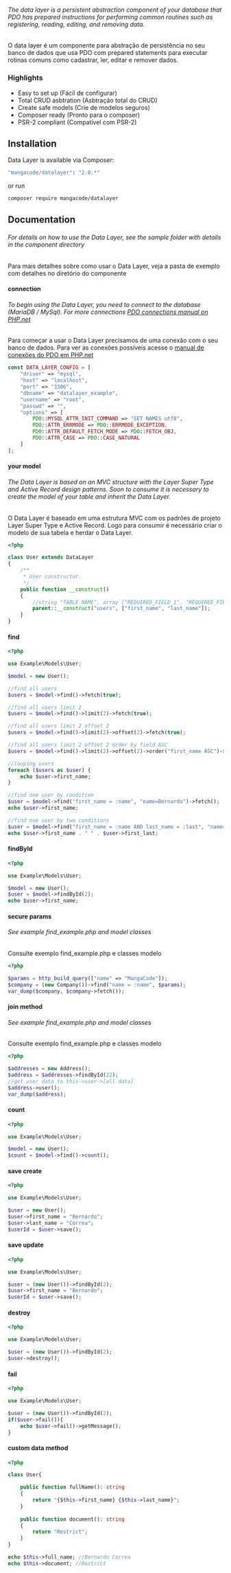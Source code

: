 ###### The data layer is a persistent abstraction component of your database that PDO has prepared instructions for performing common routines such as registering, reading, editing, and removing data.

O data layer é um componente para abstração de persistência no seu banco de dados que usa PDO com prepared statements
para executar rotinas comuns como cadastrar, ler, editar e remover dados.

### Highlights

- Easy to set up (Fácil de configurar)
- Total CRUD asbtration (Asbtração total do CRUD)
- Create safe models (Crie de modelos seguros)
- Composer ready (Pronto para o composer)
- PSR-2 compliant (Compatível com PSR-2)

## Installation

Data Layer is available via Composer:

```bash
"mangacode/datalayer": "2.0.*"
```

or run

```bash
composer require mangacode/datalayer
```

## Documentation

###### For details on how to use the Data Layer, see the sample folder with details in the component directory

Para mais detalhes sobre como usar o Data Layer, veja a pasta de exemplo com detalhes no diretório do componente

#### connection

###### To begin using the Data Layer, you need to connect to the database (MariaDB / MySql). For more connections [PDO connections manual on PHP.net](https://www.php.net/manual/pt_BR/pdo.drivers.php)

Para começar a usar o Data Layer precisamos de uma conexão com o seu banco de dados. Para ver as conexões possíveis
acesse o [manual de conexões do PDO em PHP.net](https://www.php.net/manual/pt_BR/pdo.drivers.php)

```php
const DATA_LAYER_CONFIG = [
    "driver" => "mysql",
    "host" => "localhost",
    "port" => "3306",
    "dbname" => "datalayer_example",
    "username" => "root",
    "passwd" => "",
    "options" => [
        PDO::MYSQL_ATTR_INIT_COMMAND => "SET NAMES utf8",
        PDO::ATTR_ERRMODE => PDO::ERRMODE_EXCEPTION,
        PDO::ATTR_DEFAULT_FETCH_MODE => PDO::FETCH_OBJ,
        PDO::ATTR_CASE => PDO::CASE_NATURAL
    ]
];
```

#### your model

###### The Data Layer is based on an MVC structure with the Layer Super Type and Active Record design patterns. Soon to consume it is necessary to create the model of your table and inherit the Data Layer.

O Data Layer é baseado em uma estrutura MVC com os padrões de projeto Layer Super Type e Active Record. Logo para
consumir é necessário criar o modelo de sua tabela e herdar o Data Layer.

```php
<?php

class User extends DataLayer
{
    /**
     * User constructor.
     */
    public function __construct()
    {
        //string "TABLE_NAME", array ["REQUIRED_FIELD_1", "REQUIRED_FIELD_2"], string "PRIMARY_KEY", bool "TIMESTAMPS"
        parent::__construct("users", ["first_name", "last_name"]);
    }
}
```

#### find

```php
<?php

use Example\Models\User;

$model = new User();

//find all users
$users = $model->find()->fetch(true);

//find all users limit 2
$users = $model->find()->limit(2)->fetch(true);

//find all users limit 2 offset 2
$users = $model->find()->limit(2)->offset(2)->fetch(true);

//find all users limit 2 offset 2 order by field ASC
$users = $model->find()->limit(2)->offset(2)->order("first_name ASC")->fetch(true);

//looping users
foreach ($users as $user) {
    echo $user->first_name;
}

//find one user by condition
$user = $model->find("first_name = :name", "name=Bernardo")->fetch();
echo $user->first_name;

//find one user by two conditions
$user = $model->find("first_name = :name AND last_name = :last", "name=Bernardo&last=Correa")->fetch();
echo $user->first_name . " " . $user->first_last;
```

#### findById

```php
<?php

use Example\Models\User;

$model = new User();
$user = $model->findById(2);
echo $user->first_name;
```

#### secure params

###### See example find_example.php and model classes

Consulte exemplo find_example.php e classes modelo

```php
<?php

$params = http_build_query(["name" => "MangaCode"]);
$company = (new Company())->find("name = :name", $params);
var_dump($company, $company->fetch());
```

#### join method

###### See example find_example.php and model classes

Consulte exemplo find_example.php e classes modelo

```php
<?php

$addresses = new Address();
$address = $addresses->findById(22);
//get user data to this->user->[all data]
$address->user();
var_dump($address);
```

#### count

```php
<?php

use Example\Models\User;

$model = new User();
$count = $model->find()->count();
```

#### save create

```php
<?php

use Example\Models\User;

$user = new User();
$user->first_name = "Bernardo";
$user->last_name = "Correa";
$userId = $user->save();
```

#### save update

```php
<?php

use Example\Models\User;

$user = (new User())->findById(2);
$user->first_name = "Bernardo";
$userId = $user->save();
```

#### destroy

```php
<?php

use Example\Models\User;

$user = (new User())->findById(2);
$user->destroy();
```

#### fail

```php
<?php

use Example\Models\User;

$user = (new User())->findById(2);
if($user->fail()){
    echo $user->fail()->getMessage();
}
```

#### custom data method

````php
<?php

class User{

    public function fullName(): string 
    {
        return "{$this->first_name} {$this->last_name}";
    }
    
    public function document(): string
    {
        return "Restrict";
    }
}

echo $this->full_name; //Bernardo Correa
echo $this->document; //Restrict
```` 